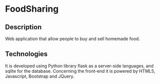 # FoodSharing

## Description
Web application that allow people to buy and sell 
homemade food.

## Technologies

It is developed using Python library flask as a 
server-side languages, and sqlite for the database.
Concerning the front-end it is powered by HTML5,
Javascript, Bootstrap and JQuery.


